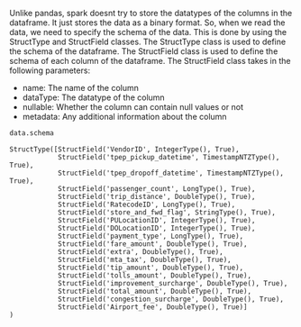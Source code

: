 Unlike pandas, spark doesnt try to store the datatypes of the columns in the dataframe. It just stores the data as a binary format. So, when we read the data, we need to specify the schema of the data. This is done by using the StructType and StructField classes. The StructType class is used to define the schema of the dataframe. The StructField class is used to define the schema of each column of the dataframe. The StructField class takes in the following parameters:
- name: The name of the column
- dataType: The datatype of the column
- nullable: Whether the column can contain null values or not
- metadata: Any additional information about the column

```python
data.schema
```

```text
StructType([StructField('VendorID', IntegerType(), True),
            StructField('tpep_pickup_datetime', TimestampNTZType(), True),
            StructField('tpep_dropoff_datetime', TimestampNTZType(), True),
            StructField('passenger_count', LongType(), True),
            StructField('trip_distance', DoubleType(), True),
            StructField('RatecodeID', LongType(), True),
            StructField('store_and_fwd_flag', StringType(), True),
            StructField('PULocationID', IntegerType(), True),
            StructField('DOLocationID', IntegerType(), True),
            StructField('payment_type', LongType(), True),
            StructField('fare_amount', DoubleType(), True),
            StructField('extra', DoubleType(), True),
            StructField('mta_tax', DoubleType(), True),
            StructField('tip_amount', DoubleType(), True),
            StructField('tolls_amount', DoubleType(), True),
            StructField('improvement_surcharge', DoubleType(), True),
            StructField('total_amount', DoubleType(), True),
            StructField('congestion_surcharge', DoubleType(), True),
            StructField('Airport_fee', DoubleType(), True)]
)
```
